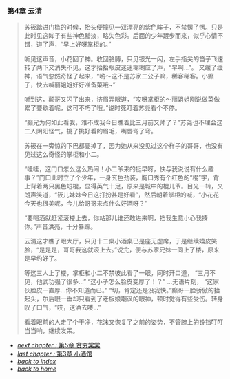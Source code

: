 ### 第4章 云清

>苏筱踏进门槛的时候，抬头便撞见一双漂亮的紫色眸子，不禁愣了愣。只是此时见这眸子有些神色黯淡，略失色彩。后面的少年踱步而来，似乎心情不错，道了声，“早上好呀掌柜的。”
>
>听见这声音，小花回了神。收回胳膊，只见银光一闪，左手指尖的笛子飞速转了两下又消失不见，这才抬抬眼皮迷迷糊糊应了声，“早啊...”。
又缓了缓神，语气忽然奇怪了起来，“哟～这不是苏家二公子嘛，稀客稀客。小癫子，快去喊丽姐姐好好准备菜哦~”
>
>听到这，颠哥又闪了出来，挤眉弄眼道，“哎呀掌柜的～丽姐姐刚说做菜做累了要歇着呢，这可不巧了哦。”说时死盯着苏尧看个不停。
>
>“癫兄为何如此看我，难不成我今日瞧着比三月前又帅了？”苏尧也不理会这二人阴阳怪气，挑了挑好看的眉毛，嘴唇弯了弯。
>
>苏筱在一旁惊的下巴都要掉了，因为她从来没见过这个样子的哥哥，也没有见过这么奇怪的掌柜和小二。
>
>“哇哇，这门口怎么这么热闹！小二爷来的挺早呀，快与我说说有什么趣事？”门口此时立了个少年，一身玄色劲装，胸口秀有个红色的“棍”字，背上背着两只黑色短棍，显得英气十足，原来是城中的棍儿爷。目光一转，又朗声笑道，“筱儿妹妹今日这打扮甚是好看”，然后朝着掌柜的喊，“小花花今天也很美呢，今儿给哥哥来点什么好酒呀？”
>
>“要喝酒就赶紧滚楼上去，你站那儿谁还敢进来啊，挡我生意小心我揍你。”声音洪亮，十分暴躁。
>
>云清这才瞧了眼大厅，只见十二桌小酒桌已是座无虚席，于是继续嬉皮笑脸，“是是是，哥哥我这就滚上去。”说完，便与苏家兄妹一同上了楼，原来是早约好了。
>
>等这三人上了楼，掌柜和小二不禁彼此看了一眼，同时开口道，
>“三月不见，他武功强了很多...”
“这小子怎么脸皮变厚了！？”
...无语片刻，
“这家伙脸皮一直厚...你不知道而已。”
“切，肯定还是没我快。”癫哥一脸骄傲的抬起头，尔后眼一垂却只看到了老板娘嘲讽的眼神，顿时觉得有些受伤。转身叹了口气，“哎，送酒去喽...”
>
>看着眼前的人走了个干净，花沫又恢复了之前的姿势，不管腕上的铃铛叮叮当当响，继续发呆。

- [*next chapter :* 第5章 贫穷棠棠](https://fiiish-yu.github.io/redleaf/chapter5)
- [*last chapter :* 第3章 小酒馆](https://fiiish-yu.github.io/redleaf/chapter3)
- [*back to index*](https://fiiish-yu.github.io/redleaf/index)
- [*back to home*](https://fiiish-yu.github.io/)